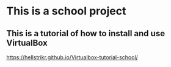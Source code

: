 # This is a school project
## This is a tutorial of how to install and use VirtualBox
https://hellstrikr.github.io/Virtualbox-tutorial-school/
